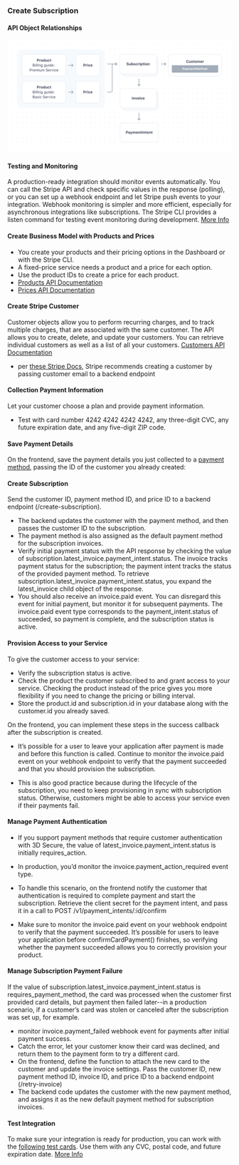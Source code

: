 ### Create Subscription
#### API Object Relationships
![API Objects Relationships Chart](https://raw.githubusercontent.com/davidkavanaugh/stripe-docs/7d71eafb2a8e868a3215d13922d03b520236ad56/Diagrams/subscription_objects_fixed_price.svg)

#### Testing and Monitoring
A production-ready integration should monitor events automatically. You can call the Stripe API and check specific values in the response (polling), or you can set up a webhook endpoint and let Stripe push events to your integration. Webhook monitoring is simpler and more efficient, especially for asynchronous integrations like subscriptions. The Stripe CLI provides a listen command for testing event monitoring during development. [More Info](https://stripe.com/docs/billing/subscriptions/fixed-price#testing)

#### Create Business Model with Products and Prices
- You create your products and their pricing options in the Dashboard or with the Stripe CLI. 
- A fixed-price service needs a product and a price for each option.
- Use the product IDs to create a price for each product.
- [Products API Documentation](https://stripe.com/docs/api/products)
- [Prices API Documentation](https://stripe.com/docs/api/prices)

#### Create Stripe Customer
Customer objects allow you to perform recurring charges, and to track multiple charges, that are associated with the same customer. The API allows you to create, delete, and update your customers. You can retrieve individual customers as well as a list of all your customers. [Customers API Documentation](https://stripe.com/docs/api/customers)
- per [these Stripe Docs](https://stripe.com/docs/billing/subscriptions/fixed-price#create-customer), Stripe recommends creating a customer by passing customer email to a backend endpoint

#### Collection Payment Information
Let your customer choose a plan and provide payment information. 
- Test with card number 4242 4242 4242 4242, any three-digit CVC, any future expiration date, and any five-digit ZIP code.

#### Save Payment Details
On the frontend, save the payment details you just collected to a [payment method](https://stripe.com/docs/api/payment_methods), passing the ID of the customer you already created:

#### Create Subscription
Send the customer ID, payment method ID, and price ID to a backend endpoint (/create-subscription). 
- The backend updates the customer with the payment method, and then passes the customer ID to the subscription. 
- The payment method is also assigned as the default payment method for the subscription invoices.
- Verify initial payment status with the API response by checking the value of subscription.latest_invoice.payment_intent.status. The invoice tracks payment status for the subscription; the payment intent tracks the status of the provided payment method. To retrieve subscription.latest_invoice.payment_intent.status, you expand the latest_invoice child object of the response.
- You should also receive an invoice.paid event. You can disregard this event for initial payment, but monitor it for subsequent payments. The invoice.paid event type corresponds to the payment_intent.status of succeeded, so payment is complete, and the subscription status is active.

#### Provision Access to your Service
To give the customer access to your service:
- Verify the subscription status is active.
- Check the product the customer subscribed to and grant access to your service. Checking the product instead of the price gives you more flexibility if you need to change the pricing or billing interval.
- Store the product.id and subscription.id in your database along with the customer.id you already saved.

On the frontend, you can implement these steps in the success callback after the subscription is created.

- It’s possible for a user to leave your application after payment is made and before this function is called. Continue to monitor the invoice.paid event on your webhook endpoint to verify that the payment succeeded and that you should provision the subscription.

- This is also good practice because during the lifecycle of the subscription, you need to keep provisioning in sync with subscription status. Otherwise, customers might be able to access your service even if their payments fail.

#### Manage Payment Authentication
- If you support payment methods that require customer authentication with 3D Secure, the value of latest_invoice.payment_intent.status is initially requires_action.

- In production, you’d monitor the invoice.payment_action_required event type.

- To handle this scenario, on the frontend notify the customer that authentication is required to complete payment and start the subscription. Retrieve the client secret for the payment intent, and pass it in a call to POST /v1/payment_intents/:id/confirm

- Make sure to monitor the invoice.paid event on your webhook endpoint to verify that the payment succeeded. It’s possible for users to leave your application before confirmCardPayment() finishes, so verifying whether the payment succeeded allows you to correctly provision your product.

#### Manage Subscription Payment Failure
If the value of subscription.latest_invoice.payment_intent.status is requires_payment_method, the card was processed when the customer first provided card details, but payment then failed later--in a production scenario, if a customer’s card was stolen or canceled after the subscription was set up, for example. 
- monitor invoice.payment_failed webhook event for payments after initial payment success.
- Catch the error, let your customer know their card was declined, and return them to the payment form to try a different card.
- On the frontend, define the function to attach the new card to the customer and update the invoice settings. Pass the customer ID, new payment method ID, invoice ID, and price ID to a backend endpoint (/retry-invoice)
- The backend code updates the customer with the new payment method, and assigns it as the new default payment method for subscription invoices.

#### Test Integration
To make sure your integration is ready for production, you can work with the [following test cards](https://stripe.com/docs/billing/subscriptions/fixed-price#test). Use them with any CVC, postal code, and future expiration date.
[More Info](https://stripe.com/docs/billing/testing)